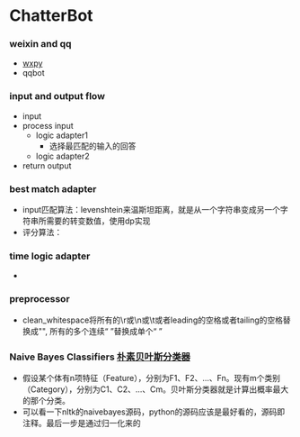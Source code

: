 # ChatterBot
### weixin and qq
- [wxpy](https://vimerzhao.github.io/2017/08/03/20行代码搭建微信聊天机器人)
- qqbot
### input and output flow
- input
- process input
	- logic adapter1
		- 选择最匹配的输入的回答
	- logic adapter2
- return output
### best match adapter
- input匹配算法：levenshtein来温斯坦距离，就是从一个字符串变成另一个字符串所需要的转变数值，使用dp实现
- 评分算法：
### time logic adapter
- 
### preprocessor
- clean_whitespace将所有的\r或\n或\t或者leading的空格或者tailing的空格替换成"", 所有的多个连续“ ”替换成单个“ ”
### Naive Bayes Classifiers [朴素贝叶斯分类器](http://www.ruanyifeng.com/blog/2013/12/naive_bayes_classifier.html)
- 假设某个体有n项特征（Feature），分别为F1、F2、...、Fn。现有m个类别（Category），分别为C1、C2、...、Cm。贝叶斯分类器就是计算出概率最大的那个分类。
- 可以看一下nltk的naivebayes源码，python的源码应该是最好看的，源码即注释。最后一步是通过归一化来的